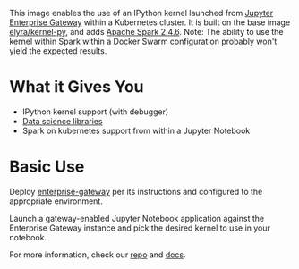This image enables the use of an IPython kernel launched from [Jupyter Enterprise Gateway](https://jupyter-enterprise-gateway.readthedocs.io/en/latest/) within a Kubernetes cluster.  It is built on the base image [elyra/kernel-py](https://hub.docker.com/r/elyra/kernel-py/), and adds [Apache Spark 2.4.6](https://spark.apache.org/docs/2.4.6/).  Note: The ability to use the kernel within Spark within a Docker Swarm configuration probably won't yield the expected results.

# What it Gives You
* IPython kernel support (with debugger)
* [Data science libraries](https://jupyter-docker-stacks.readthedocs.io/en/latest/using/selecting.html#jupyter-scipy-notebook)
* Spark on kubernetes support from within a Jupyter Notebook

# Basic Use
Deploy [enterprise-gateway](https://hub.docker.com/r/elyra/enterprise-gateway/) per its instructions and configured to the appropriate environment.

Launch a gateway-enabled Jupyter Notebook application against  the Enterprise Gateway instance and pick the desired kernel to use in your notebook.

For more information, check our [repo](https://github.com/jupyter-server/enterprise_gateway) and [docs](https://jupyter-enterprise-gateway.readthedocs.io/en/latest/).
